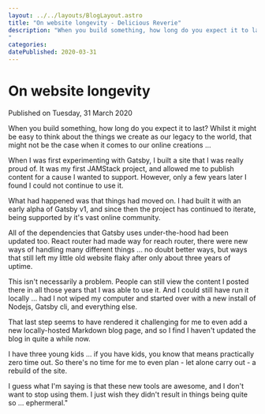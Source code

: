 ```yaml
---
layout: ../../layouts/BlogLayout.astro
title: "On website longevity - Delicious Reverie"
description: "When you build something, how long do you expect it to last? Whilst it might be easy to think about the things we create as our legacy to the world, that might not be the case when it comes to our online creations ...
"
categories:
datePublished: 2020-03-31
---
```

# On website longevity

Published on Tuesday, 31 March 2020

When you build something, how long do you expect it to last? Whilst it might be easy to think about the things we create as our legacy to the world, that might not be the case when it comes to our online creations ...

When I was first experimenting with Gatsby, I built a site that I was really proud of. It was my first JAMStack project, and allowed me to publish content for a cause I wanted to support. However, only a few years later I found I could not continue to use it.

What had happened was that things had moved on. I had built it with an early alpha of Gatsby v1, and since then the project has continued to iterate, being supported by it's vast online community.

All of the dependencies that Gatsby uses under-the-hood had been updated too. React router had made way for reach router, there were new ways of handling many different things ... no doubt better ways, but ways that still left my little old website flaky after only about three years of uptime.

This isn't necessarily a problem. People can still view the content I posted there in all those years that I was able to use it. And I could still have run it locally ... had I not wiped my computer and started over with a new install of Nodejs, Gatsby cli, and everything else.

That last step seems to have rendered it challenging for me to even add a new locally-hosted Markdown blog page, and so I find I haven't updated the blog in quite a while now.

I have three young kids ... if you have kids, you know that means practically zero time out. So there's no time for me to even plan - let alone carry out - a rebuild of the site.

I guess what I'm saying is that these new tools are awesome, and I don't want to stop using them. I just wish they didn't result in things being quite so ... ephermeral."